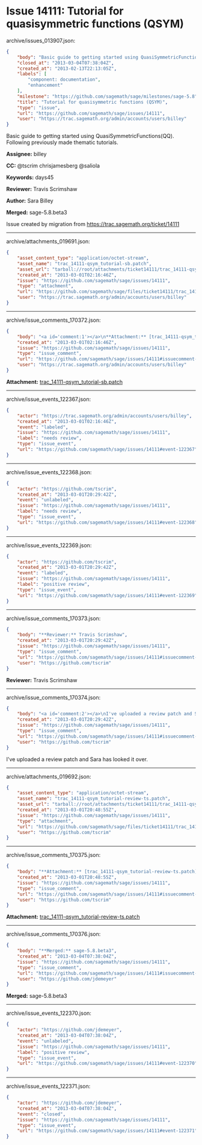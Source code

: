 # Issue 14111: Tutorial for quasisymmetric functions (QSYM)

archive/issues_013907.json:
```json
{
    "body": "Basic guide to getting started using QuasiSymmetricFunctions(QQ).  Following previously made thematic tutorials.  \n\n**Assignee:** billey\n\n**CC:**  @tscrim chrisjamesberg @saliola\n\n**Keywords:** days45\n\n**Reviewer:** Travis Scrimshaw\n\n**Author:** Sara Billey\n\n**Merged:** sage-5.8.beta3\n\nIssue created by migration from https://trac.sagemath.org/ticket/14111\n\n",
    "closed_at": "2013-03-04T07:38:04Z",
    "created_at": "2013-02-13T22:13:05Z",
    "labels": [
        "component: documentation",
        "enhancement"
    ],
    "milestone": "https://github.com/sagemath/sage/milestones/sage-5.8",
    "title": "Tutorial for quasisymmetric functions (QSYM)",
    "type": "issue",
    "url": "https://github.com/sagemath/sage/issues/14111",
    "user": "https://trac.sagemath.org/admin/accounts/users/billey"
}
```
Basic guide to getting started using QuasiSymmetricFunctions(QQ).  Following previously made thematic tutorials.  

**Assignee:** billey

**CC:**  @tscrim chrisjamesberg @saliola

**Keywords:** days45

**Reviewer:** Travis Scrimshaw

**Author:** Sara Billey

**Merged:** sage-5.8.beta3

Issue created by migration from https://trac.sagemath.org/ticket/14111





---

archive/attachments_019691.json:
```json
{
    "asset_content_type": "application/octet-stream",
    "asset_name": "trac_14111-qsym_tutorial-sb.patch",
    "asset_url": "tarball://root/attachments/ticket14111/trac_14111-qsym_tutorial-sb.patch",
    "created_at": "2013-03-01T02:16:46Z",
    "issue": "https://github.com/sagemath/sage/issues/14111",
    "type": "attachment",
    "url": "https://github.com/sagemath/sage/files/ticket14111/trac_14111-qsym_tutorial-sb.patch",
    "user": "https://trac.sagemath.org/admin/accounts/users/billey"
}
```



---

archive/issue_comments_170372.json:
```json
{
    "body": "<a id='comment:1'></a>\n**Attachment:** [trac_14111-qsym_tutorial-sb.patch](https://github.com/sagemath/sage/files/ticket14111/trac_14111-qsym_tutorial-sb.patch)",
    "created_at": "2013-03-01T02:16:46Z",
    "issue": "https://github.com/sagemath/sage/issues/14111",
    "type": "issue_comment",
    "url": "https://github.com/sagemath/sage/issues/14111#issuecomment-170372",
    "user": "https://trac.sagemath.org/admin/accounts/users/billey"
}
```

<a id='comment:1'></a>
**Attachment:** [trac_14111-qsym_tutorial-sb.patch](https://github.com/sagemath/sage/files/ticket14111/trac_14111-qsym_tutorial-sb.patch)



---

archive/issue_events_122367.json:
```json
{
    "actor": "https://trac.sagemath.org/admin/accounts/users/billey",
    "created_at": "2013-03-01T02:16:46Z",
    "event": "labeled",
    "issue": "https://github.com/sagemath/sage/issues/14111",
    "label": "needs review",
    "type": "issue_event",
    "url": "https://github.com/sagemath/sage/issues/14111#event-122367"
}
```



---

archive/issue_events_122368.json:
```json
{
    "actor": "https://github.com/tscrim",
    "created_at": "2013-03-01T20:29:42Z",
    "event": "unlabeled",
    "issue": "https://github.com/sagemath/sage/issues/14111",
    "label": "needs review",
    "type": "issue_event",
    "url": "https://github.com/sagemath/sage/issues/14111#event-122368"
}
```



---

archive/issue_events_122369.json:
```json
{
    "actor": "https://github.com/tscrim",
    "created_at": "2013-03-01T20:29:42Z",
    "event": "labeled",
    "issue": "https://github.com/sagemath/sage/issues/14111",
    "label": "positive review",
    "type": "issue_event",
    "url": "https://github.com/sagemath/sage/issues/14111#event-122369"
}
```



---

archive/issue_comments_170373.json:
```json
{
    "body": "**Reviewer:** Travis Scrimshaw",
    "created_at": "2013-03-01T20:29:42Z",
    "issue": "https://github.com/sagemath/sage/issues/14111",
    "type": "issue_comment",
    "url": "https://github.com/sagemath/sage/issues/14111#issuecomment-170373",
    "user": "https://github.com/tscrim"
}
```

**Reviewer:** Travis Scrimshaw



---

archive/issue_comments_170374.json:
```json
{
    "body": "<a id='comment:2'></a>\nI've uploaded a review patch and Sara has looked it over.",
    "created_at": "2013-03-01T20:29:42Z",
    "issue": "https://github.com/sagemath/sage/issues/14111",
    "type": "issue_comment",
    "url": "https://github.com/sagemath/sage/issues/14111#issuecomment-170374",
    "user": "https://github.com/tscrim"
}
```

<a id='comment:2'></a>
I've uploaded a review patch and Sara has looked it over.



---

archive/attachments_019692.json:
```json
{
    "asset_content_type": "application/octet-stream",
    "asset_name": "trac_14111-qsym_tutorial-review-ts.patch",
    "asset_url": "tarball://root/attachments/ticket14111/trac_14111-qsym_tutorial-review-ts.patch",
    "created_at": "2013-03-01T20:48:55Z",
    "issue": "https://github.com/sagemath/sage/issues/14111",
    "type": "attachment",
    "url": "https://github.com/sagemath/sage/files/ticket14111/trac_14111-qsym_tutorial-review-ts.patch",
    "user": "https://github.com/tscrim"
}
```



---

archive/issue_comments_170375.json:
```json
{
    "body": "**Attachment:** [trac_14111-qsym_tutorial-review-ts.patch](https://github.com/sagemath/sage/files/ticket14111/trac_14111-qsym_tutorial-review-ts.patch)",
    "created_at": "2013-03-01T20:48:55Z",
    "issue": "https://github.com/sagemath/sage/issues/14111",
    "type": "issue_comment",
    "url": "https://github.com/sagemath/sage/issues/14111#issuecomment-170375",
    "user": "https://github.com/tscrim"
}
```

**Attachment:** [trac_14111-qsym_tutorial-review-ts.patch](https://github.com/sagemath/sage/files/ticket14111/trac_14111-qsym_tutorial-review-ts.patch)



---

archive/issue_comments_170376.json:
```json
{
    "body": "**Merged:** sage-5.8.beta3",
    "created_at": "2013-03-04T07:38:04Z",
    "issue": "https://github.com/sagemath/sage/issues/14111",
    "type": "issue_comment",
    "url": "https://github.com/sagemath/sage/issues/14111#issuecomment-170376",
    "user": "https://github.com/jdemeyer"
}
```

**Merged:** sage-5.8.beta3



---

archive/issue_events_122370.json:
```json
{
    "actor": "https://github.com/jdemeyer",
    "created_at": "2013-03-04T07:38:04Z",
    "event": "unlabeled",
    "issue": "https://github.com/sagemath/sage/issues/14111",
    "label": "positive review",
    "type": "issue_event",
    "url": "https://github.com/sagemath/sage/issues/14111#event-122370"
}
```



---

archive/issue_events_122371.json:
```json
{
    "actor": "https://github.com/jdemeyer",
    "created_at": "2013-03-04T07:38:04Z",
    "event": "closed",
    "issue": "https://github.com/sagemath/sage/issues/14111",
    "type": "issue_event",
    "url": "https://github.com/sagemath/sage/issues/14111#event-122371"
}
```
